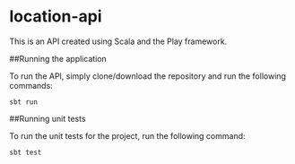 # location-api

This is an API created using Scala and the Play framework.

##Running the application

To run the API, simply clone/download the repository and run the following commands:

`sbt run`

##Running unit tests

To run the unit tests for the project, run the following command:

`sbt test`
